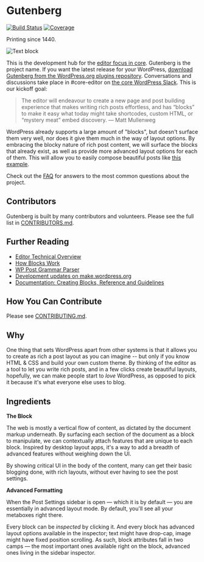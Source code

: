 # Gutenberg
[![Build Status](https://img.shields.io/travis/WordPress/gutenberg/master.svg)](https://travis-ci.org/WordPress/gutenberg)
[![Coverage](https://img.shields.io/codecov/c/github/WordPress/gutenberg/master.svg)](https://codecov.io/gh/WordPress/gutenberg)

Printing since 1440.

![Text block](https://wpcoredesign.mystagingwebsite.com/gutenberg/gutenberg.png)

This is the development hub for the <a href="https://make.wordpress.org/core/2017/01/04/focus-tech-and-design-leads/">editor focus in core</a>. Gutenberg is the project name. If you want the latest release for your WordPress, <a href="https://wordpress.org/plugins/gutenberg/">download Gutenberg from the WordPress.org plugins repository</a>. Conversations and discussions take place in #core-editor on <a href="https://make.wordpress.org/chat/">the core WordPress Slack</a>. This is our kickoff goal:

> The editor will endeavour to create a new page and post building experience that makes writing rich posts effortless, and has “blocks” to make it easy what today might take shortcodes, custom HTML, or “mystery meat” embed discovery. — Matt Mullenweg

WordPress already supports a large amount of "blocks", but doesn't surface them very well, nor does it give them much in the way of layout options. By embracing the blocky nature of rich post content, we will surface the blocks that already exist, as well as provide more advanced layout options for each of them. This will allow you to easily compose beautiful posts like <a href="http://moc.co/sandbox/example-post/">this example</a>.

Check out the <a href="https://github.com/WordPress/gutenberg/blob/master/docs/faq.md">FAQ</a> for answers to the most common questions about the project.

## Contributors

Gutenberg is built by many contributors and volunteers. Please see the full list in <a href="CONTRIBUTORS.md">CONTRIBUTORS.md</a>.

## Further Reading

- <a href="https://make.wordpress.org/core/2017/01/17/editor-technical-overview/">Editor Technical Overview</a>
- <a href="https://make.wordpress.org/core/2017/05/05/editor-how-little-blocks-work/">How Blocks Work</a>
- <a href="https://github.com/Automattic/wp-post-grammar">WP Post Grammar Parser</a>
- <a href="https://make.wordpress.org/core/tag/gutenberg/">Development updates on make.wordpress.org</a>
- <a href="http://gutenberg-devdoc.surge.sh/">Documentation: Creating Blocks, Reference and Guidelines</a>

## How You Can Contribute

Please see [CONTRIBUTING.md](CONTRIBUTING.md).

## Why

One thing that sets WordPress apart from other systems is that it allows you to create as rich a post layout as you can imagine -- but only if you know HTML & CSS and build your own custom theme. By thinking of the editor as a tool to let you write rich posts, and in a few clicks create beautiful layouts, hopefully, we can make people start to _love_ WordPress, as opposed to pick it because it's what everyone else uses to blog.

## Ingredients

**The Block**

The web is mostly a vertical flow of content, as dictated by the document markup underneath. By surfacing each section of the document as a block to manipulate, we can contextually attach features that are unique to each block. Inspired by desktop layout apps, it's a way to add a breadth of advanced features without weighing down the UI.

By showing critical UI in the body of the content, many can get their basic blogging done, with rich layouts, without ever having to see the post settings.

**Advanced Formatting**

When the Post Settings sidebar is open — which it is by default — you are essentially in advanced layout mode. By default, you'll see all your metaboxes right there.

Every block can be _inspected_ by clicking it. And every block has advanced layout options available in the inspector; text might have drop-cap, image might have fixed position scrolling. As such, block attributes fall in two camps — the most important ones available right on the block, advanced ones living in the sidebar inspector.
